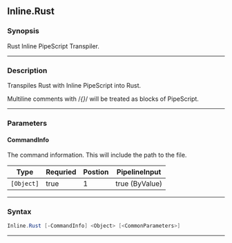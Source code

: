 
Inline.Rust
-----------
### Synopsis
Rust Inline PipeScript Transpiler.

---
### Description

Transpiles Rust with Inline PipeScript into Rust.

Multiline comments with /*{}*/ will be treated as blocks of PipeScript.

---
### Parameters
#### **CommandInfo**

The command information.  This will include the path to the file.



|Type          |Requried|Postion|PipelineInput |
|--------------|--------|-------|--------------|
|```[Object]```|true    |1      |true (ByValue)|
---
### Syntax
```PowerShell
Inline.Rust [-CommandInfo] <Object> [<CommonParameters>]
```
---


